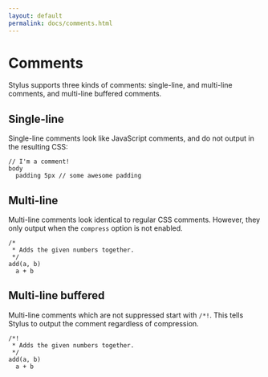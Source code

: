 ```yaml
---
layout: default
permalink: docs/comments.html
---
```


# Comments

  Stylus supports three kinds of comments: single-line, and multi-line comments, and multi-line buffered comments.

## Single-line

Single-line comments look like JavaScript comments, and do not output in the resulting CSS:

```stylus
// I'm a comment!
body
  padding 5px // some awesome padding
```

## Multi-line

Multi-line comments look identical to regular CSS comments. However, they only output when the `compress` option is not enabled.

```stylus
/*
 * Adds the given numbers together.
 */
add(a, b)
  a + b
```

## Multi-line buffered

Multi-line comments which are not suppressed start with `/*!`. This tells Stylus to output the comment regardless of compression.

```stylus
/*!
 * Adds the given numbers together.
 */
add(a, b)
  a + b
```
